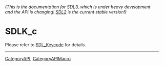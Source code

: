 ###### (This is the documentation for SDL3, which is under heavy development and the API is changing! [SDL2](https://wiki.libsdl.org/SDL2/) is the current stable version!)
# SDLK_c

Please refer to [SDL_Keycode](SDL_Keycode) for details.

----
[CategoryAPI](CategoryAPI), [CategoryAPIMacro](CategoryAPIMacro)

